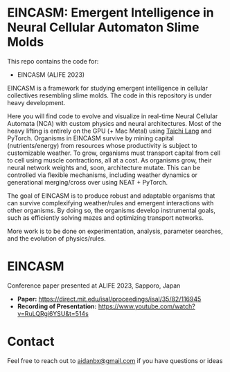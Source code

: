 # EINCASM: Emergent Intelligence in Neural Cellular Automaton Slime Molds

This repo contains the code for:

- EINCASM (ALIFE 2023)

EINCASM is a framework for studying emergent intelligence in cellular collectives resembling slime molds. The code in this repository is under heavy development. 

Here you will find code to evolve and visualize in real-time Neural Cellular Automata (NCA) with custom physics and neural architectures. Most of the heavy lifting is entirely on the GPU (+ Mac Metal) using [Taichi Lang](https://docs.taichi-lang.org/) and PyTorch. Organisms in EINCASM survive by mining capital (nutrients/energy) from resources whose productivity is subject to customizable weather. To grow, organisms must transport capital from cell to cell using muscle contractions, all at a cost. As organisms grow, their neural network weights and, soon, architecture mutate. This can be controlled via flexible mechanisms, including weather dynamics or generational merging/cross over using NEAT + PyTorch. 

The goal of EINCASM is to produce robust and adaptable organisms that can survive complexifying weather/rules and emergent interactions with other organisms. By doing so, the organisms develop instrumental goals, such as efficiently solving mazes and optimizing transport networks.

More work is to be done on experimentation, analysis, parameter searches, and the evolution of physics/rules.

# EINCASM

Conference paper presented at ALIFE 2023, Sapporo, Japan
- **Paper:** https://direct.mit.edu/isal/proceedings/isal/35/82/116945
- **Recording of Presentation:** https://www.youtube.com/watch?v=RuLQRgi6YSU&t=514s

# Contact
Feel free to reach out to aidanbx@gmail.com if you have questions or ideas

